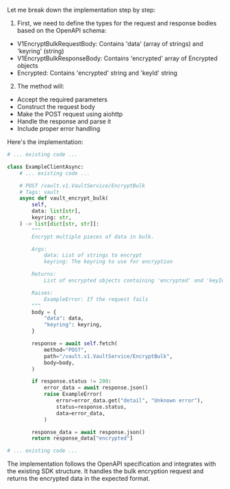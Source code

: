 Let me break down the implementation step by step:

1. First, we need to define the types for the request and response bodies based on the OpenAPI schema:
- V1EncryptBulkRequestBody: Contains 'data' (array of strings) and 'keyring' (string)
- V1EncryptBulkResponseBody: Contains 'encrypted' array of Encrypted objects
- Encrypted: Contains 'encrypted' string and 'keyId' string

2. The method will:
- Accept the required parameters
- Construct the request body
- Make the POST request using aiohttp
- Handle the response and parse it
- Include proper error handling

Here's the implementation:

```python
# ... existing code ...

class ExampleClientAsync:
    # ... existing code ...

    # POST /vault.v1.VaultService/EncryptBulk
    # Tags: vault
    async def vault_encrypt_bulk(
        self,
        data: list[str],
        keyring: str,
    ) -> list[dict[str, str]]:
        """
        Encrypt multiple pieces of data in bulk.

        Args:
            data: List of strings to encrypt
            keyring: The keyring to use for encryption

        Returns:
            List of encrypted objects containing 'encrypted' and 'keyId' fields

        Raises:
            ExampleError: If the request fails
        """
        body = {
            "data": data,
            "keyring": keyring,
        }

        response = await self.fetch(
            method="POST",
            path="/vault.v1.VaultService/EncryptBulk",
            body=body,
        )

        if response.status != 200:
            error_data = await response.json()
            raise ExampleError(
                error=error_data.get("detail", "Unknown error"),
                status=response.status,
                data=error_data,
            )

        response_data = await response.json()
        return response_data["encrypted"]

# ... existing code ...
```

The implementation follows the OpenAPI specification and integrates with the existing SDK structure. It handles the bulk encryption request and returns the encrypted data in the expected format.